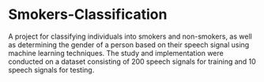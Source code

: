 # Smokers-Classification
A project for classifying individuals into smokers and non-smokers, as well as determining the gender of a person based on their speech signal using machine learning techniques. The study and implementation were conducted on a dataset consisting of 200 speech signals for training and 10 speech signals for testing.
